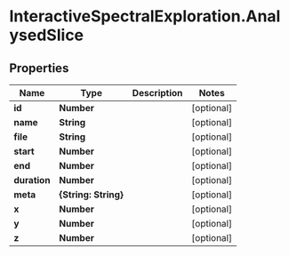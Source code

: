 # InteractiveSpectralExploration.AnalysedSlice

## Properties
Name | Type | Description | Notes
------------ | ------------- | ------------- | -------------
**id** | **Number** |  | [optional] 
**name** | **String** |  | [optional] 
**file** | **String** |  | [optional] 
**start** | **Number** |  | [optional] 
**end** | **Number** |  | [optional] 
**duration** | **Number** |  | [optional] 
**meta** | **{String: String}** |  | [optional] 
**x** | **Number** |  | [optional] 
**y** | **Number** |  | [optional] 
**z** | **Number** |  | [optional] 
